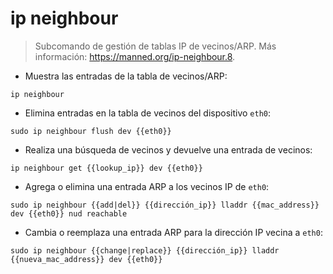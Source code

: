 # ip neighbour

> Subcomando de gestión de tablas IP de vecinos/ARP.
> Más información: <https://manned.org/ip-neighbour.8>.

- Muestra las entradas de la tabla de vecinos/ARP:

`ip neighbour`

- Elimina entradas en la tabla de vecinos del dispositivo `eth0`:

`sudo ip neighbour flush dev {{eth0}}`

- Realiza una búsqueda de vecinos y devuelve una entrada de vecinos:

`ip neighbour get {{lookup_ip}} dev {{eth0}}`

- Agrega o elimina una entrada ARP a los vecinos IP de `eth0`:

`sudo ip neighbour {{add|del}} {{dirección_ip}} lladdr {{mac_address}} dev {{eth0}} nud reachable`

- Cambia o reemplaza una entrada ARP para la dirección IP vecina a `eth0`:

`sudo ip neighbour {{change|replace}} {{dirección_ip}} lladdr {{nueva_mac_address}} dev {{eth0}}`
